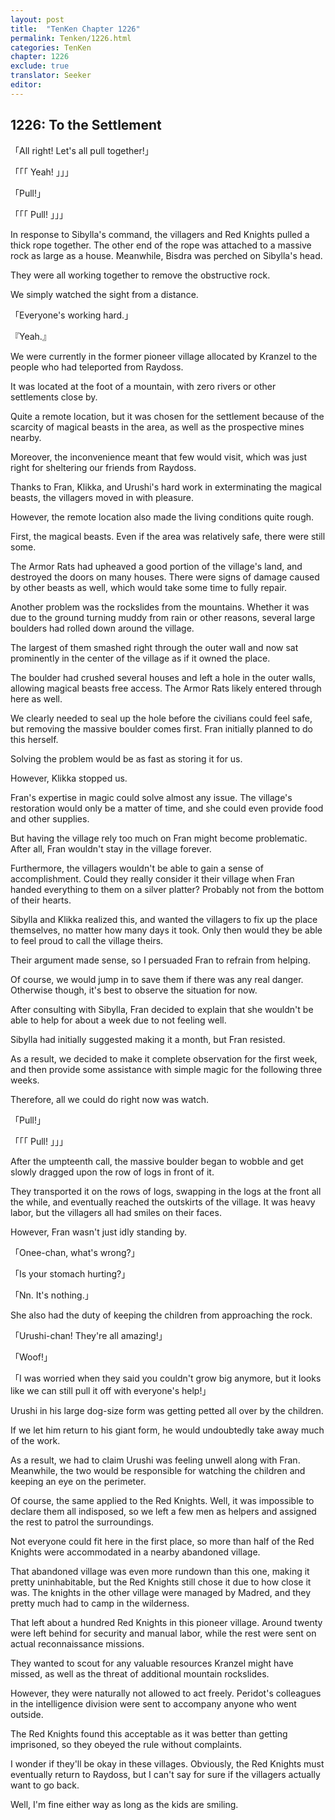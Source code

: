```yaml
---
layout: post
title:  "TenKen Chapter 1226"
permalink: Tenken/1226.html
categories: TenKen
chapter: 1226
exclude: true
translator: Seeker
editor: 
---
```

<h2>1226: To the Settlement</h2>

「All right! Let's all pull together!」

「「「  Yeah!  」」」

「Pull!」

「「「  Pull!  」」」

In response to Sibylla's command, the villagers and Red Knights pulled a thick rope together. The other end of the rope was attached to a massive rock as large as a house. Meanwhile, Bisdra was perched on Sibylla's head.

They were all working together to remove the obstructive rock.

We simply watched the sight from a distance.

「Everyone's working hard.」

『Yeah.』

We were currently in the former pioneer village allocated by Kranzel to the people who had teleported from Raydoss.

It was located at the foot of a mountain, with zero rivers or other settlements close by.

Quite a remote location, but it was chosen for the settlement because of the scarcity of magical beasts in the area, as well as the prospective mines nearby.

Moreover, the inconvenience meant that few would visit, which was just right for sheltering our friends from Raydoss.

Thanks to Fran, Klikka, and Urushi's hard work in exterminating the magical beasts, the villagers moved in with pleasure.

However, the remote location also made the living conditions quite rough.

First, the magical beasts. Even if the area was relatively safe, there were still some.

The Armor Rats had upheaved a good portion of the village's land, and destroyed the doors on many houses. There were signs of damage caused by other beasts as well, which would take some time to fully repair.

Another problem was the rockslides from the mountains. Whether it was due to the ground turning muddy from rain or other reasons, several large boulders had rolled down around the village.

The largest of them smashed right through the outer wall and now sat prominently in the center of the village as if it owned the place.

The boulder had crushed several houses and left a hole in the outer walls, allowing magical beasts free access. The Armor Rats likely entered through here as well.

We clearly needed to seal up the hole before the civilians could feel safe, but removing the massive boulder comes first. Fran initially planned to do this herself.

Solving the problem would be as fast as storing it for us.

However, Klikka stopped us.

Fran's expertise in magic could solve almost any issue. The village's restoration would only be a matter of time, and she could even provide food and other supplies.

But having the village rely too much on Fran might become problematic. After all, Fran wouldn't stay in the village forever.

Furthermore, the villagers wouldn't be able to gain a sense of accomplishment. Could they really consider it their village when Fran handed everything to them on a silver platter? Probably not from the bottom of their hearts.

Sibylla and Klikka realized this, and wanted the villagers to fix up the place themselves, no matter how many days it took. Only then would they be able to feel proud to call the village theirs.

Their argument made sense, so I persuaded Fran to refrain from helping.

Of course, we would jump in to save them if there was any real danger. Otherwise though, it's best to observe the situation for now.

After consulting with Sibylla, Fran decided to explain that she wouldn't be able to help for about a week due to not feeling well.

Sibylla had initially suggested making it a month, but Fran resisted.

As a result, we decided to make it complete observation for the first week, and then provide some assistance with simple magic for the following three weeks.

Therefore, all we could do right now was watch.

「Pull!」

「「「  Pull!  」」」

After the umpteenth call, the massive boulder began to wobble and get slowly dragged upon the row of logs in front of it.

They transported it on the rows of logs, swapping in the logs at the front all the while, and eventually reached the outskirts of the village. It was heavy labor, but the villagers all had smiles on their faces.

However, Fran wasn't just idly standing by.

「Onee-chan, what's wrong?」

「Is your stomach hurting?」

「Nn. It's nothing.」

She also had the duty of keeping the children from approaching the rock.

「Urushi-chan! They're all amazing!」

「Woof!」

「I was worried when they said you couldn't grow big anymore, but it looks like we can still pull it off with everyone's help!」

Urushi in his large dog-size form was getting petted all over by the children.

If we let him return to his giant form, he would undoubtedly take away much of the work.

As a result, we had to claim Urushi was feeling unwell along with Fran. Meanwhile, the two would be responsible for watching the children and keeping an eye on the perimeter.

Of course, the same applied to the Red Knights. Well, it was impossible to declare them all indisposed, so we left a few men as helpers and assigned the rest to patrol the surroundings.

Not everyone could fit here in the first place, so more than half of the Red Knights were accommodated in a nearby abandoned village.

That abandoned village was even more rundown than this one, making it pretty uninhabitable, but the Red Knights still chose it due to how close it was. The knights in the other village were managed by Madred, and they pretty much had to camp in the wilderness.

That left about a hundred Red Knights in this pioneer village. Around twenty were left behind for security and manual labor, while the rest were sent on actual reconnaissance missions.

They wanted to scout for any valuable resources Kranzel might have missed, as well as the threat of additional mountain rockslides.

However, they were naturally not allowed to act freely. Peridot's colleagues in the intelligence division were sent to accompany anyone who went outside.

The Red Knights found this acceptable as it was better than getting imprisoned, so they obeyed the rule without complaints.

I wonder if they'll be okay in these villages. Obviously, the Red Knights must eventually return to Raydoss, but I can't say for sure if the villagers actually want to go back.

Well, I'm fine either way as long as the kids are smiling.



